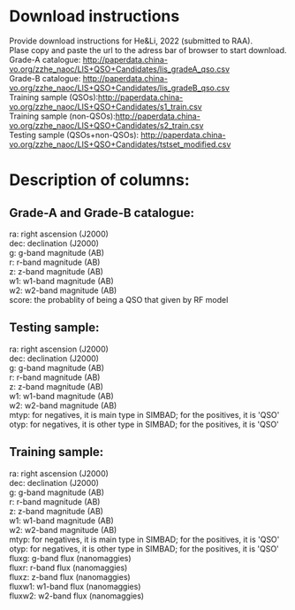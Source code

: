 # Download instructions
Provide download instructions for He&amp;Li, 2022 (submitted to RAA).         
Plase copy and paste the url to the adress bar of browser to start download.                           
Grade-A catalogue: http://paperdata.china-vo.org/zzhe_naoc/LIS+QSO+Candidates/lis_gradeA_qso.csv                      
Grade-B catalogue: http://paperdata.china-vo.org/zzhe_naoc/LIS+QSO+Candidates/lis_gradeB_qso.csv                             
Training sample (QSOs):http://paperdata.china-vo.org/zzhe_naoc/LIS+QSO+Candidates/s1_train.csv                               
Training sample (non-QSOs):http://paperdata.china-vo.org/zzhe_naoc/LIS+QSO+Candidates/s2_train.csv                               
Testing sample (QSOs+non-QSOs): http://paperdata.china-vo.org/zzhe_naoc/LIS+QSO+Candidates/tstset_modified.csv                     

# Description of columns:
         
## Grade-A and Grade-B catalogue:
         
ra:     right ascension (J2000)         
dec:    declination (J2000)         
g:      g-band magnitude (AB)         
r:      r-band magnitude (AB)         
z:      z-band magnitude (AB)         
w1:     w1-band magnitude (AB)         
w2:     w2-band magnitude (AB)         
score:  the probablity of being a QSO that given by RF model         
         
## Testing sample:         
         
ra:     right ascension (J2000)         
dec:    declination (J2000)         
g:      g-band magnitude (AB)         
r:      r-band magnitude (AB)         
z:      z-band magnitude (AB)         
w1:     w1-band magnitude (AB)         
w2:     w2-band magnitude (AB)                 
mtyp:   for negatives, it is main type in SIMBAD; for the positives, it is 'QSO'                 
otyp:   for negatives, it is other type in SIMBAD; for the positives, it is 'QSO'
            
## Training sample:         
         
ra:     right ascension (J2000)         
dec:    declination (J2000)         
g:      g-band magnitude (AB)         
r:      r-band magnitude (AB)         
z:      z-band magnitude (AB)         
w1:     w1-band magnitude (AB)         
w2:     w2-band magnitude (AB)                 
mtyp:   for negatives, it is main type in SIMBAD; for the positives, it is 'QSO'                 
otyp:   for negatives, it is other type in SIMBAD; for the positives, it is 'QSO'
fluxg:  g-band flux (nanomaggies)         
fluxr:  r-band flux (nanomaggies)         
fluxz:  z-band flux (nanomaggies)         
fluxw1: w1-band flux (nanomaggies)         
fluxw2: w2-band flux (nanomaggies)         
